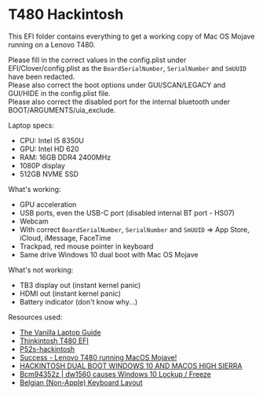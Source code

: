 # T480 Hackintosh

This EFI folder contains everything to get a working copy of Mac OS Mojave running on a Lenovo T480.

Please fill in the correct values in the config.plist under EFI/Clover/config.plist as the `BoardSerialNumber`, `SerialNumber` and `SmUUID` have been redacted.<br/>
Please also correct the boot options under GUI/SCAN/LEGACY and GUI/HIDE in the config.plist file.<br/>
Please also correct the disabled port for the internal bluetooth under BOOT/ARGUMENTS/uia_exclude.<br/>

Laptop specs:

- CPU: Intel I5 8350U
- GPU: Intel HD 620
- RAM: 16GB DDR4 2400MHz
- 1080P display
- 512GB NVME SSD

What's working:

- GPU acceleration
- USB ports, even the USB-C port (disabled internal BT port - HS07)
- Webcam
- With correct `BoardSerialNumber`, `SerialNumber` and `SmUUID` => App Store, iCloud, iMessage, FaceTime
- Trackpad, red mouse pointer in keyboard
- Same drive Windows 10 dual boot with Mac OS Mojave

What's not working:

- TB3 display out (instant kernel panic)
- HDMI out (instant kernel panic)
- Battery indicator (don't know why...)

Resources used:

- [The Vanilla Laptop Guide](https://fewtarius.gitbook.io/laptopguide/)
- [Thinkintosh T480 EFI](https://gitlab.com/jjasonlam/thinkintosh_t480)
- [P52s-hackintosh](https://github.com/kk1987/P52s-hackintosh/blob/master/config.plist)
- [Success - Lenovo T480 running MacOS Mojave!](https://www.reddit.com/r/hackintosh/comments/9z7wia/success_lenovo_t480_running_macos_mojave/)
- [HACKINTOSH DUAL BOOT WINDOWS 10 AND MACOS HIGH SIERRA](https://hackintosher.com/guides/hackintosh-dual-boot-windows-10-and-macos-high-sierra/)
- [Bcm94352z | dw1560 causes Windows 10 Lockup / Freeze](https://www.tonymacx86.com/threads/bcm94352z-dw1560-causes-windows-10-lockup-freeze.256456/)
- [Belgian (Non-Apple) Keyboard Layout](https://github.com/remko/be-non-apple/)
